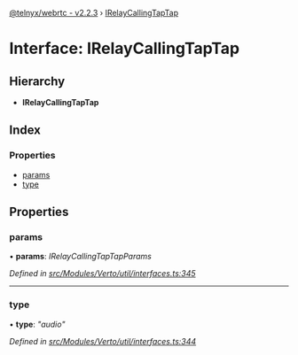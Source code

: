 [@telnyx/webrtc - v2.2.3](../README.md) › [IRelayCallingTapTap](irelaycallingtaptap.md)

# Interface: IRelayCallingTapTap

## Hierarchy

* **IRelayCallingTapTap**

## Index

### Properties

* [params](irelaycallingtaptap.md#params)
* [type](irelaycallingtaptap.md#type)

## Properties

###  params

• **params**: *IRelayCallingTapTapParams*

*Defined in [src/Modules/Verto/util/interfaces.ts:345](https://github.com/team-telnyx/webrtc/blob/main/packages/js/src/Modules/Verto/util/interfaces.ts#L345)*

___

###  type

• **type**: *"audio"*

*Defined in [src/Modules/Verto/util/interfaces.ts:344](https://github.com/team-telnyx/webrtc/blob/main/packages/js/src/Modules/Verto/util/interfaces.ts#L344)*
